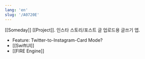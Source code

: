 ```yaml
---
lang: 'en'
slug: '/A0720E'
---
```


[[Someday]] [[Project]]. 인스타 스토리/포스트 글 업로드용 글쓰기 앱.

- Feature: Twitter-to-Instagram-Card Mode?
- [[SwiftUI]]
- [[FIRE Engine]]
